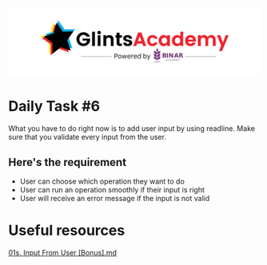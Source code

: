 ![GlintsXBinar](../../../.assets/BinarXGlints.png)

# Daily Task #6

What you have to do right now is to add user input by using readline. Make sure that you validate every input from the user.

## Here's the requirement

* User can choose which operation they want to do
* User can run an operation smoothly if their input is right
* User will receive an error message if the input is not valid

# Useful resources

[01s. Input From User [Bonus].md](../01s.%20Input%20From%20User%20[Bonus].md)
